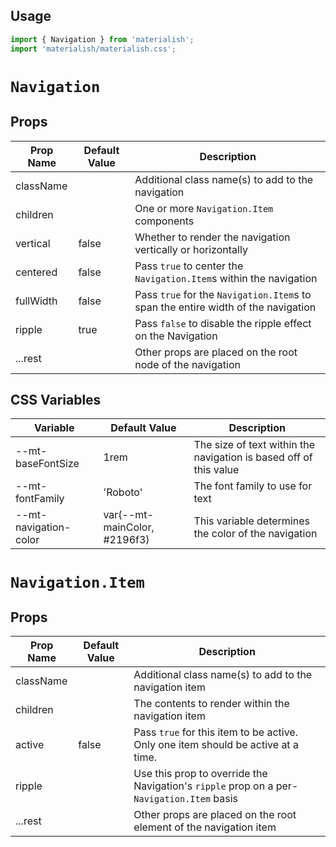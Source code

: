## Usage

```jsx
import { Navigation } from 'materialish';
import 'materialish/materialish.css';
```

# `Navigation`

## Props

| Prop Name | Default Value | Description                                                                       |
| --------- | ------------- | --------------------------------------------------------------------------------- |
| className |               | Additional class name(s) to add to the navigation                                 |
| children  |               | One or more `Navigation.Item` components                                          |
| vertical  | false         | Whether to render the navigation vertically or horizontally                       |
| centered  | false         | Pass `true` to center the `Navigation.Item`s within the navigation                |
| fullWidth | false         | Pass `true` for the `Navigation.Item`s to span the entire width of the navigation |
| ripple    | true          | Pass `false` to disable the ripple effect on the Navigation                       |
| ...rest   |               | Other props are placed on the root node of the navigation                         |

## CSS Variables

| Variable              | Default Value                | Description                                                       |
| --------------------- | ---------------------------- | ----------------------------------------------------------------- |
| --mt-baseFontSize     | 1rem                         | The size of text within the navigation is based off of this value |
| --mt-fontFamily       | 'Roboto'                     | The font family to use for text                                   |
| --mt-navigation-color | var(--mt-mainColor, #2196f3) | This variable determines the color of the navigation              |

# `Navigation.Item`

## Props

| Prop Name | Default Value | Description                                                                               |
| --------- | ------------- | ----------------------------------------------------------------------------------------- |
| className |               | Additional class name(s) to add to the navigation item                                    |
| children  |               | The contents to render within the navigation item                                         |
| active    | false         | Pass `true` for this item to be active. Only one item should be active at a time.         |
| ripple    |               | Use this prop to override the Navigation's `ripple` prop on a per-`Navigation.Item` basis |
| ...rest   |               | Other props are placed on the root element of the navigation item                         |
